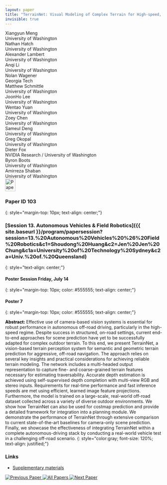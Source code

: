```yaml
---
layout: paper
title: "TerrainNet: Visual Modeling of Complex Terrain for High-speed, Off-road Navigation"
invisible: true
---
```

<div class="paper-authors">
<div class="paper-author-box">
    <div class="paper-author-name">Xiangyun Meng</div>
    <div class="paper-author-uni">University of Washington</div>
</div>
<div class="paper-author-box">
    <div class="paper-author-name">Nathan Hatch</div>
    <div class="paper-author-uni">University of Washington</div>
</div>
<div class="paper-author-box">
    <div class="paper-author-name">Alexander Lambert</div>
    <div class="paper-author-uni">University of Washington</div>
</div>
<div class="paper-author-box">
    <div class="paper-author-name">Anqi Li</div>
    <div class="paper-author-uni">University of Washington</div>
</div>
<div class="paper-author-box">
    <div class="paper-author-name">Nolan Wagener</div>
    <div class="paper-author-uni">Georgia Tech</div>
</div>
<div class="paper-author-box">
    <div class="paper-author-name">Matthew Schmittle</div>
    <div class="paper-author-uni">University of Washington</div>
</div>
<div class="paper-author-box">
    <div class="paper-author-name">JoonHo Lee</div>
    <div class="paper-author-uni">University of Washington</div>
</div>
<div class="paper-author-box">
    <div class="paper-author-name">Wentao Yuan</div>
    <div class="paper-author-uni">University of Washington</div>
</div>
<div class="paper-author-box">
    <div class="paper-author-name">Zoey Chen</div>
    <div class="paper-author-uni">University of Washington</div>
</div>
<div class="paper-author-box">
    <div class="paper-author-name">Sameul Deng</div>
    <div class="paper-author-uni">University of Washington</div>
</div>
<div class="paper-author-box">
    <div class="paper-author-name">Greg Okopal</div>
    <div class="paper-author-uni">University of Washington</div>
</div>
<div class="paper-author-box">
    <div class="paper-author-name">Dieter Fox</div>
    <div class="paper-author-uni">NVIDIA Research / University of Washington</div>
</div>
<div class="paper-author-box">
    <div class="paper-author-name">Byron Boots</div>
    <div class="paper-author-uni">University of Washington</div>
</div>
<div class="paper-author-box">
    <div class="paper-author-name">Amirreza Shaban</div>
    <div class="paper-author-uni">University of Washington</div>
</div>

</div><div class="paper-pdf">
<div> <a href="http://www.roboticsproceedings.org/rss19/p103.pdf"><img src="{{ site.baseurl }}/images/paper_link.png" alt="Paper Website" width = "33"  height = "40"/></a> </div>
</div>

### Paper ID 103
{: style="margin-top: 10px; text-align: center;"}

### [Session 13. Autonomous Vehicles & Field Robotics]({{ site.baseurl }}/program/papersession?session=13.%20Autonomous%20Vehicles%20%26%20Field%20Robotics&c1=Shoudong%20Huang&c2=Jen%20Jen%20Chung&c1a=University%20of%20Technology%20Sydney&c2a=Univ.%20of.%20Queensland)
{: style="text-align: center;"}

#### Poster Session Friday, July 14
{: style="margin-top: 10px; color: #555555; text-align: center;"}

#### Poster 7
{: style="margin-top: 10px; color: #555555; text-align: center;"}

<b style="color: black;">Abstract: </b>Effective use of camera-based vision systems is essential for robust performance in autonomous off-road driving, particularly in the high-speed regime. Despite success in structured, on-road settings, current end-to-end approaches for scene prediction have yet to be successfully adapted for complex outdoor terrain. To this end, we present TerrainNet, a vision-based terrain perception system for semantic and geometric terrain prediction for aggressive, off-road navigation. The approach relies on several key insights and practical considerations for achieving reliable terrain modeling. The network includes a multi-headed output representation to capture fine- and coarse-grained terrain features necessary for estimating traversability. Accurate depth estimation is achieved using self-supervised depth completion with multi-view RGB and stereo inputs. Requirements for real-time performance and fast inference speeds are met using efficient, learned image feature projections. Furthermore, the model is trained on a large-scale, real-world off-road dataset collected across a variety of diverse outdoor environments. We show how TerrainNet can also be used for costmap prediction and provide a detailed framework for integration into a planning module. We demonstrate the performance of TerrainNet through extensive comparison to current state-of-the-art baselines for camera-only scene prediction. Finally, we showcase the effectiveness of integrating TerrainNet within a complete autonomous-driving stack by conducting a real-world vehicle test in a challenging off-road scenario. 
{: style="color:gray; font-size: 120%; text-align: justified;"}


### Links
- [Supplementary materials](http://www.roboticsproceedings.org/rss19/p103_sup.zip)

<div class="paper-menu">
<a href="{{ site.baseurl }}/program/papers/102/"> <img src="{{ site.baseurl }}/images/previous_paper_icon.png" alt="Previous Paper" title="Previous Paper"/> </a>
<a href="{{ site.baseurl }}/program/papers"><img src="{{ site.baseurl }}/images/overview_icon.png" alt="All Papers" title="All Papers"/> </a>
<a href="{{ site.baseurl }}/program/papers/104/"> <img src="{{ site.baseurl }}/images/next_paper_icon.png" alt="Next Paper" title="Next Paper"/> </a>

</div>
